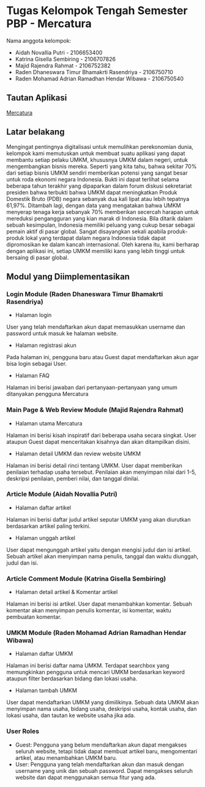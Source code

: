 # Tugas Kelompok Tengah Semester PBP - Mercatura

Nama anggota kelompok:
- Aidah Novallia Putri - 2106653400
- Katrina Gisella Sembiring - 2106707826
- Majid Rajendra Rahmat - 2106752382
- Raden Dhaneswara Timur Bhamakrti Rasendriya - 2106750710
- Raden Mohamad Adrian Ramadhan Hendar Wibawa - 2106750540

## Tautan Aplikasi
[Mercatura](https://mercatura-id.herokuapp.com)

## Latar belakang
Mengingat pentingnya digitalisasi untuk memulihkan perekonomian dunia, kelompok kami memutuskan untuk membuat suatu aplikasi yang dapat membantu setiap pelaku UMKM, khususnya UMKM dalam negeri, untuk mengembangkan bisnis mereka. Seperti yang kita tahu, bahwa sekitar 70% dari setiap bisnis UMKM sendiri memberikan potensi yang sangat besar untuk roda ekonomi negara Indonesia. Bukti ini dapat terlihat selama beberapa tahun terakhir yang dipaparkan dalam forum diskusi sekretariat presiden bahwa terbukti bahwa UMKM dapat meningkatkan Produk Domestik Bruto (PDB) negara sebanyak dua kali lipat atau lebih tepatnya 61,97%. Ditambah lagi, dengan data yang mengatakan bahwa UMKM menyerap tenaga kerja sebanyak 70% memberikan secercah harapan untuk mereduksi pengangguran yang kian marak di Indonesia. Bila ditarik dalam sebuah kesimpulan, Indonesia memiliki peluang yang cukup besar sebagai pemain aktif di pasar global. Sangat disayangkan sekali apabila produk-produk lokal yang terdapat dalam negara Indonesia tidak dapat dipromosikan ke dalam kancah internasional. Oleh karena itu, kami berharap dengan aplikasi ini, setiap UMKM memiliki kans yang lebih tinggi  untuk bersaing di pasar global. 


## Modul yang Diimplementasikan

### Login Module (Raden Dhaneswara Timur Bhamakrti Rasendriya)

- Halaman login

User yang telah mendaftarkan akun dapat memasukkan username dan password untuk masuk ke halaman website.
- Halaman registrasi akun


Pada halaman ini, pengguna baru atau Guest dapat mendaftarkan akun agar bisa login sebagai User.
- Halaman FAQ

Halaman ini berisi jawaban dari pertanyaan-pertanyaan yang umum ditanyakan pengguna Mercatura

### Main Page & Web Review Module (Majid Rajendra Rahmat)
- Halaman utama Mercatura

Halaman ini berisi kisah inspiratif dari beberapa usaha secara singkat. User ataupun Guest dapat menceritakan kisahnya dan akan ditampilkan disini.

- Halaman detail UMKM dan review website UMKM

Halaman ini berisi detail rinci tentang UMKM. User dapat memberikan penilaian terhadap usaha tersebut. Penilaian akan menyimpan nilai dari 1-5, deskripsi penilaian, pemberi nilai, dan tanggal dinilai.


### Article Module (Aidah Novallia Putri)

- Halaman daftar artikel

Halaman ini berisi daftar judul artikel seputar UMKM yang akan diurutkan berdasarkan artikel paling terkini.


- Halaman unggah artikel

User dapat mengunggah artikel yaitu dengan mengisi judul dan isi artikel. Sebuah artikel akan menyimpan nama penulis, tanggal dan waktu diunggah, judul dan isi.

### Article Comment Module (Katrina Gisella Sembiring)
- Halaman detail artikel & Komentar artikel

Halaman ini berisi isi artikel. User dapat menambahkan komentar. Sebuah komentar akan menyimpan penulis komentar, isi komentar, waktu pembuatan komentar.

### UMKM Module (Raden Mohamad Adrian Ramadhan Hendar Wibawa)
- Halaman daftar UMKM

Halaman ini berisi daftar nama UMKM. Terdapat searchbox yang memungkinkan pengguna untuk mencari UMKM berdasarkan keyword ataupun filter berdasarkan bidang dan lokasi usaha. 

- Halaman tambah UMKM

User dapat mendaftarkan UMKM yang dimilikinya. Sebuah data UMKM akan menyimpan nama usaha, bidang usaha, deskripsi usaha, kontak usaha, dan lokasi usaha, dan tautan ke website usaha jika ada.




### User Roles
- Guest: Pengguna yang belum mendaftarkan akun dapat mengakses seluruh website, tetapi tidak dapat membuat artikel baru, mengomentari artikel, atau menambahkan UMKM baru.
- User: Pengguna yang telah mendaftarkan akun dan masuk dengan username yang unik dan sebuah password. Dapat mengakses seluruh website dan dapat menggunakan semua fitur yang ada.

